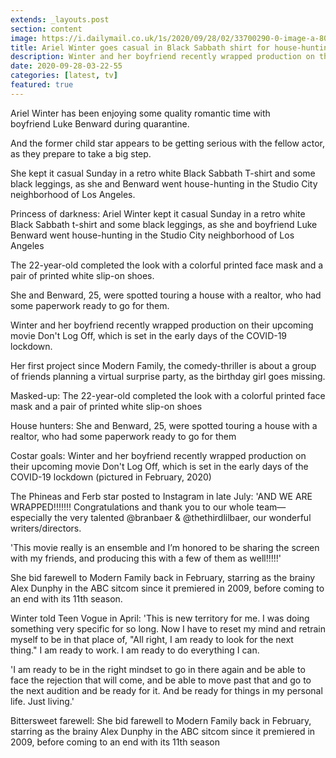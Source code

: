 ```yaml
---
extends: _layouts.post
section: content
image: https://i.dailymail.co.uk/1s/2020/09/28/02/33700290-0-image-a-80_1601257453690.jpg 
title: Ariel Winter goes casual in Black Sabbath shirt for house-hunting with boyfriend Luke Benward in LA 
description: Winter and her boyfriend recently wrapped production on their upcoming movie Dont Log Off, her first project since wrapping on the final season of Modern Family earlier this year. 
date: 2020-09-28-03-22-55 
categories: [latest, tv] 
featured: true 
--- 
```

Ariel Winter has been enjoying some quality romantic time with boyfriend Luke Benward during quarantine.

And the former child star appears to be getting serious with the fellow actor, as they prepare to take a big step. 

She kept it casual Sunday in a retro white Black Sabbath T-shirt and some black leggings, as she and Benward went house-hunting in the Studio City neighborhood of Los Angeles.

Princess of darkness: Ariel Winter kept it casual Sunday in a retro white Black Sabbath t-shirt and some black leggings, as she and boyfriend Luke Benward went house-hunting in the Studio City neighborhood of Los Angeles

The 22-year-old completed the look with a colorful printed face mask and a pair of printed white slip-on shoes.

She and Benward, 25, were spotted touring a house with a realtor, who had some paperwork ready to go for them.

Winter and her boyfriend recently wrapped production on their upcoming movie Don't Log Off, which is set in the early days of the COVID-19 lockdown.

Her first project since Modern Family, the comedy-thriller is about a group of friends planning a virtual surprise party, as the birthday girl goes missing.

Masked-up: The 22-year-old completed the look with a colorful printed face mask and a pair of printed white slip-on shoes

House hunters: She and Benward, 25, were spotted touring a house with a realtor, who had some paperwork ready to go for them

Costar goals: Winter and her boyfriend recently wrapped production on their upcoming movie Don't Log Off, which is set in the early days of the COVID-19 lockdown (pictured in February, 2020)

The Phineas and Ferb star posted to Instagram in late July: 'AND WE ARE WRAPPED!!!!!!! Congratulations and thank you to our whole team— especially the very talented @branbaer & @thethirdlilbaer, our wonderful writers/directors.

'This movie really is an ensemble and I’m honored to be sharing the screen with my friends, and producing this with a few of them as well!!!!!'

She bid farewell to Modern Family back in February, starring as the brainy Alex Dunphy in the ABC sitcom since it premiered in 2009, before coming to an end with its 11th season.  

Winter told Teen Vogue in April: 'This is new territory for me. I was doing something very specific for so long. Now I have to reset my mind and retrain myself to be in that place of, "All right, I am ready to look for the next thing." I am ready to work. I am ready to do everything I can. 

'I am ready to be in the right mindset to go in there again and be able to face the rejection that will come, and be able to move past that and go to the next audition and be ready for it. And be ready for things in my personal life. Just living.'

Bittersweet farewell: She bid farewell to Modern Family back in February, starring as the brainy Alex Dunphy in the ABC sitcom since it premiered in 2009, before coming to an end with its 11th season

